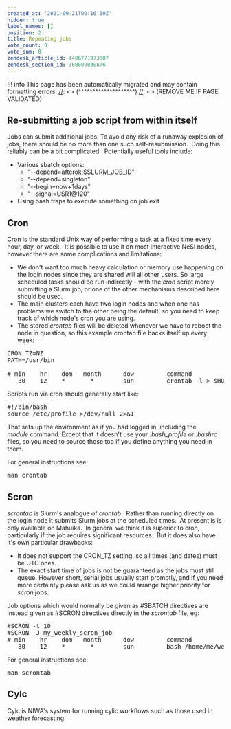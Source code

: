 ```yaml
---
created_at: '2021-09-21T00:16:50Z'
hidden: true
label_names: []
position: 2
title: Repeating jobs
vote_count: 0
vote_sum: 0
zendesk_article_id: 4406771973007
zendesk_section_id: 360000030876
---
```




[//]: <> (REMOVE ME IF PAGE VALIDATED)
[//]: <> (vvvvvvvvvvvvvvvvvvvv)
!!! info
    This page has been automatically migrated and may contain formatting errors.
[//]: <> (^^^^^^^^^^^^^^^^^^^^)
[//]: <> (REMOVE ME IF PAGE VALIDATED)

<h2>Re-submitting a job script from within itself</h2>
<p>Jobs can submit additional jobs. To avoid any risk of a runaway explosion of jobs, there should be no more than one such self-resubmission.  Doing this reliably can be a bit complicated.  Potentially useful tools include:</p>
<ul>
<li>Various sbatch options:
<ul>
<li>"--depend=afterok:$SLURM_JOB_ID"</li>
<li>"--depend=singleton"</li>
<li>"--begin=now+1days"</li>
<li>"--signal=USR1@120"</li>
</ul>
</li>
<li>Using bash traps to execute something on job exit</li>
</ul>
<h2>Cron</h2>
<p>Cron is the standard Unix way of performing a task at a fixed time every hour, day, or week.  It is possible to use it on most interactive NeSI nodes, however there are some complications and limitations:</p>
<ul>
<li>We don't want too much heavy calculation or memory use happening on the login nodes since they are shared will all other users. So large scheduled tasks should be run indirectly - with the <em>cron</em> script merely submitting a Slurm job, or one of the other mechanisms described here should be used.</li>
<li>The main clusters each have two login nodes and when one has problems we switch to the other being the default, so you need to keep track of which node's cron you are using.</li>
<li>The stored <em>crontab</em> files will be deleted whenever we have to reboot the node in question, so this example crontab file backs itself up every week:</li>
</ul>
<pre><span>CRON_TZ=NZ</span><br><span>PATH=/usr/bin</span><br><br><span># min<span class="Apple-converted-space">    </span>hr<span class="Apple-converted-space">    </span>dom <span class="Apple-converted-space">  </span>month<span class="Apple-converted-space">      </span>dow <span class="Apple-converted-space">        </span>command</span><br>   30    12    *       *        sun         crontab -l &gt; $HOME/.crontab.backup</pre>
<p>Scripts run via cron should generally start like:</p>
<pre>#!/bin/bash<br>source /etc/profile &gt;/dev/null 2&gt;&amp;1</pre>
<p>That sets up the environment as if you had logged in, including the <em>module </em>command. Except that it doesn't use your <em>.bash_profile</em> or <em>.bashrc</em> files, so you need to source those too if you define anything you need in them.</p>
<p>For general instructions see:</p>
<pre>man crontab</pre>
<h2>Scron</h2>
<p dir="auto"><em>scrontab</em> is Slurm's analogue of <em>crontab</em>.  Rather than running directly on the login node it submits Slurm jobs at the scheduled times.  At present is is only available on Mahuika.  In general we think it is superior to cron, particularly if the job requires significant resources.  But it does also have it's own particular drawbacks:</p>
<ul>
<li dir="auto">It does not support the CRON_TZ setting, so all times (and dates) must be UTC ones.</li>
<li dir="auto">The exact start time of jobs is not be guaranteed as the jobs must still queue. However short, serial jobs usually start promptly, and if you need more certainty please ask us as we could arrange higher priority for <em>scron</em> jobs.</li>
</ul>
<p>Job options which would normally be given as #SBATCH directives are instead given as #SCRON directives directly in the <em>scrontab</em> file, eg:</p>
<pre><span>#SCRON -t 10<br>#SCRON -J my_weekly_scron_job<br># min<span class="Apple-converted-space">    </span>hr<span class="Apple-converted-space">    </span>dom <span class="Apple-converted-space">  </span>month<span class="Apple-converted-space">      </span>dow <span class="Apple-converted-space">        </span>command</span><br>   30    12    *       *        sun         bash /home/me/weekly_script.sh</pre>
<p>For general instructions see:</p>
<pre>man scrontab</pre>
<h2 dir="auto">Cylc</h2>
<p>Cylc is NIWA's system for running cylic workflows such as those used in weather forecasting. </p>